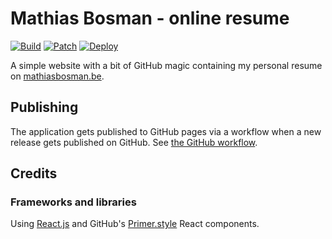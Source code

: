 # Mathias Bosman - online resume
[![Build](https://github.com/mathiasbosman/mathiasbosman.github.io/actions/workflows/build.yml/badge.svg)](https://github.com/mathiasbosman/mathiasbosman.github.io/actions/workflows/build.yml)
[![Patch](https://github.com/mathiasbosman/mathiasbosman.github.io/actions/workflows/patch.yml/badge.svg)](https://github.com/mathiasbosman/mathiasbosman.github.io/actions/workflows/patch.yml)
[![Deploy](https://github.com/mathiasbosman/mathiasbosman.github.io/actions/workflows/deploy.yml/badge.svg?branch=master)](https://github.com/mathiasbosman/mathiasbosman.github.io/actions/workflows/deploy.yml)


A simple website with a bit of GitHub magic containing my personal resume
on [mathiasbosman.be][link_mathiasbosman_be].


## Publishing
The application gets published to GitHub pages via a workflow when a new release gets published
on GitHub. See [the GitHub workflow][link_publish_workflow].

## Credits
### Frameworks and libraries
Using [React.js][link_react_js] and GitHub's [Primer.style][link_primer_style] React components.


[link_mathiasbosman_be]:http://mathiasbosman.be
[link_publish_workflow]:.github/workflows/deploy.yml
[link_react_js]:https://reactjs.org/
[link_primer_style]:https://primer.style/